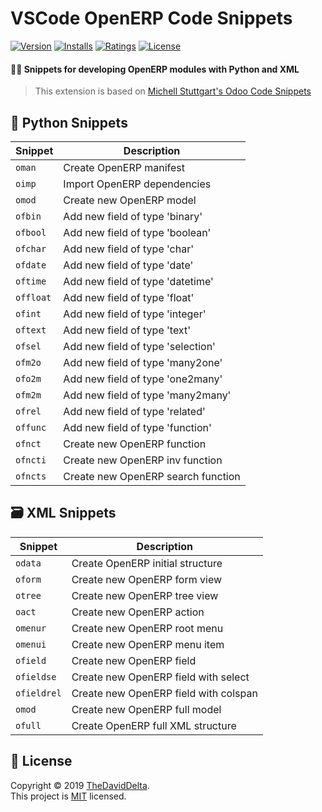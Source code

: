 # VSCode OpenERP Code Snippets

[![Version](https://vsmarketplacebadge.apphb.com/version/thedaviddelta.openerp-code-snippets.svg)](https://marketplace.visualstudio.com/items?itemName=thedaviddelta.openerp-code-snippets)
[![Installs](https://vsmarketplacebadge.apphb.com/installs-short/thedaviddelta.openerp-code-snippets.svg)](https://marketplace.visualstudio.com/items?itemName=thedaviddelta.openerp-code-snippets)
[![Ratings](https://vsmarketplacebadge.apphb.com/rating/thedaviddelta.openerp-code-snippets.svg)](https://marketplace.visualstudio.com/items?itemName=thedaviddelta.openerp-code-snippets)
[![License](https://img.shields.io/badge/License-MIT-yellow.svg)](./LICENSE)

#### 👨‍💻 Snippets for developing OpenERP modules with Python and XML

> This extension is based on [Michell Stuttgart's Odoo Code Snippets](https://marketplace.visualstudio.com/items?itemName=mstuttgart.odoo-snippets)


## 🐍 Python Snippets

| Snippet   | Description                        |
|-----------|------------------------------------|
| `oman`    | Create OpenERP manifest            |
| `oimp`    | Import OpenERP dependencies        |
| `omod`    | Create new OpenERP model           |
| `ofbin`   | Add new field of type 'binary'     |
| `ofbool`  | Add new field of type 'boolean'    |
| `ofchar`  | Add new field of type 'char'       |
| `ofdate`  | Add new field of type 'date'       |
| `oftime`  | Add new field of type 'datetime'   |
| `offloat` | Add new field of type 'float'      |
| `ofint`   | Add new field of type 'integer'    |
| `oftext`  | Add new field of type 'text'       |
| `ofsel`   | Add new field of type 'selection'  |
| `ofm2o`   | Add new field of type 'many2one'   |
| `ofo2m`   | Add new field of type 'one2many'   |
| `ofm2m`   | Add new field of type 'many2many'  |
| `ofrel`   | Add new field of type 'related'    |
| `offunc`  | Add new field of type 'function'   |
| `ofnct`   | Create new OpenERP function        |
| `ofncti`  | Create new OpenERP inv function    |
| `ofncts`  | Create new OpenERP search function |


## 🗃️ XML Snippets

| Snippet     | Description                           |
|-------------|---------------------------------------|
| `odata`     | Create OpenERP initial structure      |
| `oform`     | Create new OpenERP form view          |
| `otree`     | Create new OpenERP tree view          |
| `oact`      | Create new OpenERP action             |
| `omenur`    | Create new OpenERP root menu          |
| `omenui`    | Create new OpenERP menu item          |
| `ofield`    | Create new OpenERP field              |
| `ofieldse`  | Create new OpenERP field with select  |
| `ofieldrel` | Create new OpenERP field with colspan |
| `omod`      | Create new OpenERP full model         |
| `ofull`     | Create OpenERP full XML structure     |


## 📝 License

Copyright © 2019 [TheDavidDelta](https://github.com/TheDavidDelta).  
This project is [MIT](./LICENSE) licensed.